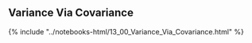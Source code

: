 Variance Via Covariance
------

{% include "../notebooks-html/13_00_Variance_Via_Covariance.html" %}
